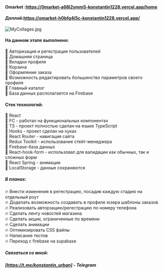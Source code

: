 #### Omarket :https://0market-a68l2ymm5-konstantin1228.vercel.app/home
#### Деплой:https://omarket-h0bfg4i5c-konstantin1228.vercel.app/
![MyCollages.jpg](https://i.ibb.co/P5snZFT/My-Collages-2.jpg) 

#### На данном этапе выполнено:
:star2: Авторизация и регестрация пользователей <br>
:star2: Домашняя страница<br>
:star2: Вкладки профиля <br>
:star2: Корзина<br>
:star2: Оформление заказа<br>
:star2: Возможность редактировать большинство параметров своего профиля<br>
:star2: Главный каталог<br>
:star2: База данных располагается на Firebase <br>

#### Cтек технологий:
:star2: React  <br>
:star2: FC - работал на функциональных компонентах <br>
:star2: TS - проект полностью сделан на языке TypeScript <br>
:star2: Hooks - проект сделан на хуках <br>
:star2: React Router - навигация сайта <br>
:star2: Redux Toolkit - использование стейт-менеджера <br>
:star2: Firebase-база данных <br>
:star2: React-hook-form - использовал для валидации как обычных, так и сложных форм <br>
:star2: React Spring - анимации <br>
:star2: LocalStorage - данные сохраняются

##### В планах:
:fire: Внести изменения в регестрацию, посадив каждую стадию на отдельный роут <br>
:fire: Доделать возможность создавать в профиле юзера шаблоны заказов <br>
:fire: Реализовать авторзацию/регестрацию по номеру телефона <br>
:fire: Сделать ленту новостей магазина<br>
:fire: Сделать акции, ограниченные по времени<br>
:fire: Сделать анимации<br>
:fire: Оптимизировать CSS файлы<br>
:fire: Написание тестов<br>
:fire: Переход с firebase на supabase<br>


##### Связаться со мной: 
##### [https://t.me/konstantin_urban] - Telegram
